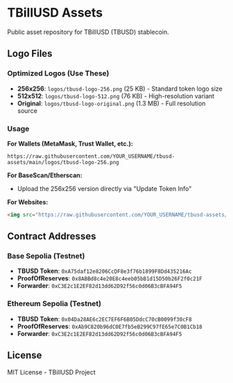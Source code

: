 # TBillUSD Assets

Public asset repository for TBillUSD (TBUSD) stablecoin.

## Logo Files

### Optimized Logos (Use These)
- **256x256**: `logos/tbusd-logo-256.png` (25 KB) - Standard token logo size
- **512x512**: `logos/tbusd-logo-512.png` (76 KB) - High-resolution variant
- **Original**: `logos/tbusd-logo-original.png` (1.3 MB) - Full resolution source

### Usage

**For Wallets (MetaMask, Trust Wallet, etc.):**
```
https://raw.githubusercontent.com/YOUR_USERNAME/tbusd-assets/main/logos/tbusd-logo-256.png
```

**For BaseScan/Etherscan:**
- Upload the 256x256 version directly via "Update Token Info"

**For Websites:**
```html
<img src="https://raw.githubusercontent.com/YOUR_USERNAME/tbusd-assets/main/logos/tbusd-logo-512.png" alt="TBillUSD Logo" width="128">
```

## Contract Addresses

### Base Sepolia (Testnet)
- **TBUSD Token**: `0xA75daf12e8206CcDF8e3f76b1899F8Dd435216Ac`
- **ProofOfReserves**: `0x8ABBd8c4e20E8c4eeb05bB1d15D50b26F2f0c21F`
- **Forwarder**: `0xC3E2c1E2EF82d13dd62D92f56c0d06B3cBFA94F5`

### Ethereum Sepolia (Testnet)
- **TBUSD Token**: `0x04Da28AE6c2EC7EF6F6B05DdcC70cB0099f30cF8`
- **ProofOfReserves**: `0xAb9C820b96dC0E7fb5eB299C97fE65e7C0B1Cb18`
- **Forwarder**: `0xC3E2c1E2EF82d13dd62D92f56c0d06B3cBFA94F5`

## License

MIT License - TBillUSD Project

